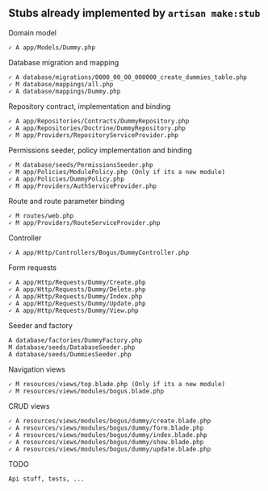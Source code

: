 ## Stubs already implemented by `artisan make:stub`

Domain model

    ✓ A app/Models/Dummy.php

Database migration and mapping

    ✓ A database/migrations/0000_00_00_000000_create_dummies_table.php
    ✓ M database/mappings/all.php
    ✓ A database/mappings/Dummy.php

Repository contract, implementation and binding

    ✓ A app/Repositories/Contracts/DummyRepository.php
    ✓ A app/Repositories/Doctrine/DummyRepository.php
    ✓ M app/Providers/RepositoryServiceProvider.php

Permissions seeder, policy implementation and binding

    ✓ M database/seeds/PermissionsSeeder.php
    ✓ M app/Policies/ModulePolicy.php (Only if its a new module)
    ✓ A app/Policies/DummyPolicy.php
    ✓ M app/Providers/AuthServiceProvider.php

Route and route parameter binding

    ✓ M routes/web.php
    ✓ M app/Providers/RouteServiceProvider.php

Controller

    ✓ A app/Http/Controllers/Bogus/DummyController.php

Form requests

    ✓ A app/Http/Requests/Dummy/Create.php
    ✓ A app/Http/Requests/Dummy/Delete.php
    ✓ A app/Http/Requests/Dummy/Index.php
    ✓ A app/Http/Requests/Dummy/Update.php
    ✓ A app/Http/Requests/Dummy/View.php

Seeder and factory

    A database/factories/DummyFactory.php
    M database/seeds/DatabaseSeeder.php
    A database/seeds/DummiesSeeder.php

Navigation views

    ✓ M resources/views/top.blade.php (Only if its a new module)
    ✓ M resources/views/modules/bogus.blade.php

CRUD views

    ✓ A resources/views/modules/bogus/dummy/create.blade.php
    ✓ A resources/views/modules/bogus/dummy/form.blade.php
    ✓ A resources/views/modules/bogus/dummy/index.blade.php
    ✓ A resources/views/modules/bogus/dummy/show.blade.php
    ✓ A resources/views/modules/bogus/dummy/update.blade.php

TODO

    Api stuff, tests, ...
